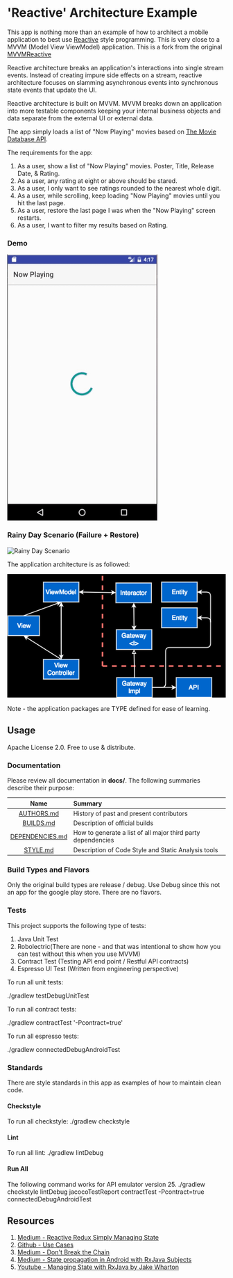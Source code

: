 # 'Reactive' Architecture Example
This app is nothing more than an example of how to architect a mobile application to best use
[Reactive](https://github.com/ReactiveX/RxAndroid) style programming. This is very close to
a MVVM (Model View ViewModel) application. This is a fork from
the original [MVVMReactive](https://github.com/HIFILEO/MVVMReactive)

Reactive architecture breaks an application's interactions into single stream events. Instead of creating impure
side effects on a stream, reactive architecture focuses on slamming asynchronous events into synchronous state events that update
the UI.

Reactive architecture is built on MVVM. MVVM breaks down an application into more testable components keeping your internal
business objects and data separate from the external UI or external data.

The app simply loads a list of "Now Playing" movies based on [The Movie Database API](https://developers.themoviedb.org/3/movies/get-now-playing).

The requirements for the app:
1. As a user, show a list of "Now Playing" movies. Poster, Title, Release Date, & Rating. 
2. As a user, any rating at eight or above should be stared.
3. As a user, I only want to see ratings rounded to the nearest whole digit. 
4. As a user, while scrolling, keep loading "Now Playing" movies until you hit the last page.
5. As a user, restore the last page I was when the "Now Playing" screen restarts.
6. As a user, I want to filter my results based on Rating. 

### Demo 
<img align="center" src="doc/demo.gif" alt="Demo of the app."/>

### Rainy Day Scenario (Failure + Restore)
<img align="center" src="doc/error_restore.gif" alt="Rainy Day Scenario"/>

The application architecture is as followed: 

![Alt text](/doc/mvvm_reactive_redux_architecture.png?raw=true "App MVVM Architecture")

Note - the application packages are TYPE defined for ease of learning.

## Usage

Apache License 2.0. Free to use & distribute.

### Documentation

Please review all documentation in **docs/**. The following summaries describe their purpose:

| Name                                                                                          | Summary                                                     |
| :--------------------------------------------------------------------------------------------:|:------------------------------------------------------------|
| [AUTHORS.md](https://github.com/HIFILEO/ReactiveArchitecture/blob/master/doc/AUTHORS.md)                | History of past and present contributors                    |
| [BUILDS.md](https://github.com/HIFILEO/ReactiveArchitecture/blob/master/doc/BUILDS.md)                  | Description of official builds                              |
| [DEPENDENCIES.md](https://github.com/HIFILEO/ReactiveArchitecture/blob/master/doc/DEPENDENCIES.md)      | How to generate a list of all major third party dependencies|
| [STYLE.md](https://github.com/HIFILEO/ReactiveArchitecture/blob/master/doc/STYLE.md)                    | Description of Code Style and Static Analysis tools         |

### Build Types and Flavors

Only the original build types are release / debug. Use Debug since this
not an app for the google play store. There are no flavors.

### Tests

This project supports the following type of tests:

1. Java Unit Test
2. Robolectric(There are none - and that was intentional to show how you can test without this when you use MVVM)
3. Contract Test (Testing API end point / Restful API contracts)
4. Espresso UI Test (Written from engineering perspective)

To run all unit tests:

./gradlew testDebugUnitTest

To run all contract tests:

./gradlew contractTest '-Pcontract=true'

To run all espresso tests:

./gradlew connectedDebugAndroidTest

### Standards

There are style standards in this app as examples of how to maintain clean code.

#### Checkstyle

To run all checkstyle:
./gradlew checkstyle

#### Lint

To run all lint:
./gradlew lintDebug

#### Run All

The following command works for API emulator version 25.
./gradlew checkstyle lintDebug jacocoTestReport contractTest -Pcontract=true connectedDebugAndroidTest

## Resources

1. [Medium - Reactive Redux Simply Managing State](https://medium.com/@zeyad.gasser/reactive-redux-simply-managing-state-with-rxjava-8d6b25849068)
2. [Github - Use Cases](https://github.com/Zeyad-37/UseCases)
3. [Medium - Don't Break the Chain](http://blog.danlew.net/2015/03/02/dont-break-the-chain/)
4. [Medium - State propagation in Android with RxJava Subjects](https://proandroiddev.com/state-propagation-in-android-with-rxjava-subjects-81db49a0dd8e)
5. [Youtube - Managing State with RxJava by Jake Wharton](https://www.youtube.com/watch?v=0IKHxjkgop4&t=1828s&list=PL6LUvCSPzQMbfOQkSLAINzmXQPDdxWv3P&index=6)
